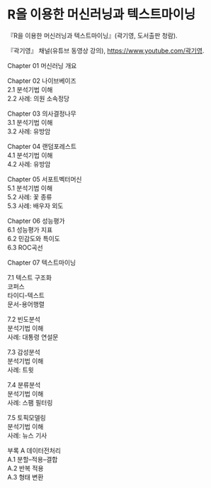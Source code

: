 # R을 이용한 머신러닝과 텍스트마이닝
『R을 이용한 머신러닝과 텍스트마이닝』(곽기영, 도서출판 청람).   

『곽기영』 채널(유튜브 동영상 강의), https://www.youtube.com/곽기영.   

Chapter 01 머신러닝 개요  

Chapter 02 나이브베이즈   
2.1 분석기법 이해   
2.2 사례: 의원 소속정당   

Chapter 03 의사결정나무   
3.1 분석기법 이해   
3.2 사례: 유방암   

Chapter 04 랜덤포레스트   
4.1 분석기법 이해   
4.2 사례: 유방암   

Chapter 05 서포트벡터머신   
5.1 분석기법 이해   
5.2 사례: 꽃 종류   
5.3 사례: 배우자 외도   

Chapter 06 성능평가   
6.1 성능평가 지표   
6.2 민감도와 특이도   
6.3 ROC곡선   

Chapter 07 텍스트마이닝   

7.1 텍스트 구조화   
코퍼스   
타이디-텍스트   
문서-용어행렬  

7.2 빈도분석   
분석기법 이해   
사례: 대통령 연설문   

7.3 감성분석   
분석기법 이해   
사례: 트윗   

7.4 분류분석   
분석기법 이해   
사례: 스팸 필터링   

7.5 토픽모델링   
분석기법 이해   
사례: 뉴스 기사   

부록 A 데이터전처리      
A.1 분할–적용–결합   
A.2 반복 적용   
A.3 형태 변환   
